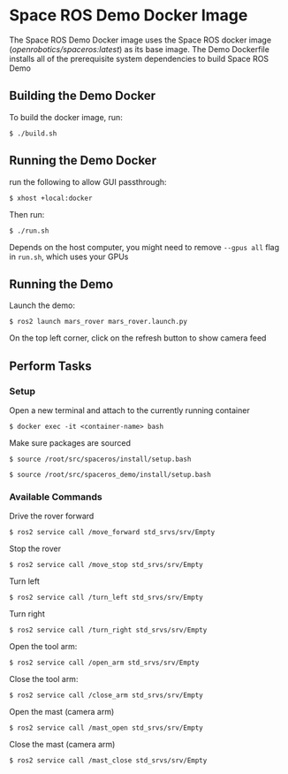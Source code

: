 # Space ROS Demo Docker Image

The Space ROS Demo Docker image uses the Space ROS docker image (*openrobotics/spaceros:latest*) as its base image. The Demo Dockerfile installs all of the prerequisite system dependencies to build Space ROS Demo

## Building the Demo Docker

To build the docker image, run:

```
$ ./build.sh
```

## Running the Demo Docker

run the following to allow GUI passthrough:
```
$ xhost +local:docker
```

Then run:
```
$ ./run.sh
```

Depends on the host computer, you might need to remove ```--gpus all``` flag in ```run.sh```, which uses your GPUs

## Running the Demo

Launch the demo:
```
$ ros2 launch mars_rover mars_rover.launch.py
```

On the top left corner, click on the refresh button to show camera feed

## Perform Tasks

### Setup

Open a new terminal and attach to the currently running container

```
$ docker exec -it <container-name> bash
```

Make sure packages are sourced

```
$ source /root/src/spaceros/install/setup.bash
```

```
$ source /root/src/spaceros_demo/install/setup.bash
```

### Available Commands

Drive the rover forward

```
$ ros2 service call /move_forward std_srvs/srv/Empty
```

Stop the rover

```
$ ros2 service call /move_stop std_srvs/srv/Empty
```

Turn left

```
$ ros2 service call /turn_left std_srvs/srv/Empty
```

Turn right

```
$ ros2 service call /turn_right std_srvs/srv/Empty
```

Open the tool arm:

```
$ ros2 service call /open_arm std_srvs/srv/Empty
```

Close the tool arm:

```
$ ros2 service call /close_arm std_srvs/srv/Empty
```

Open the mast (camera arm)

```
$ ros2 service call /mast_open std_srvs/srv/Empty
```

Close the mast (camera arm)

```
$ ros2 service call /mast_close std_srvs/srv/Empty
```


